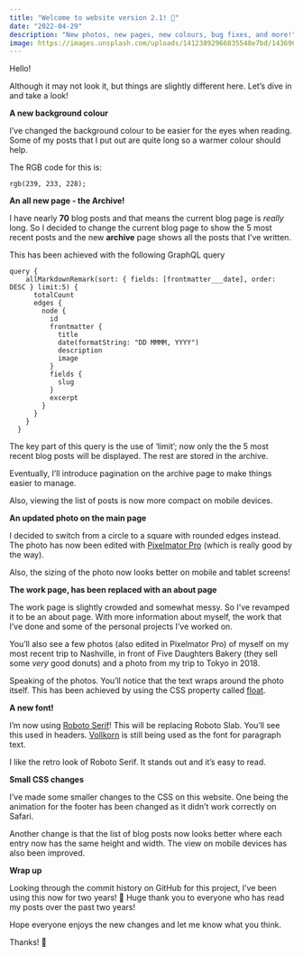 ```yaml
---
title: "Welcome to website version 2.1! 🎨"
date: "2022-04-29"
description: "New photos, new pages, new colours, bug fixes, and more!"
image: https://images.unsplash.com/uploads/14123892966835548e7bd/14369636?ixlib=rb-1.2.1&ixid=MnwxMjA3fDB8MHxwaG90by1wYWdlfHx8fGVufDB8fHx8&auto=format&fit=crop&w=2070&q=80
---
```


Hello!

Although it may not look it, but things are slightly different here. Let’s dive in and take a look!

**A new background colour**


I’ve changed the background colour to be easier for the eyes when reading.  Some of my posts that I put out are quite long so a warmer colour should help.

The RGB code for this is:
```
rgb(239, 233, 228);
```

**An all new page - the Archive!**


I have nearly **70** blog posts and that means the current blog page is _really_ long. So I decided to change the current blog page to show the 5 most recent posts and the new **archive** page shows all the posts that I’ve written.

This has been achieved with the following GraphQL query

```
query {
    allMarkdownRemark(sort: { fields: [frontmatter___date], order: DESC } limit:5) {
      totalCount
      edges {
        node {
          id
          frontmatter {
            title
            date(formatString: "DD MMMM, YYYY")
            description
            image
          }
          fields {
            slug
          }
          excerpt
        }
      }
    }
  }
```

The key part of this query is the use of ‘limit’; now only the the 5 most recent blog posts will be displayed. The rest are stored in the archive.

Eventually, I’ll introduce pagination on the archive page to make things easier to manage.

Also, viewing the list of posts is now more compact on mobile devices.

**An updated photo on the main page**


I decided to switch from a circle to a square with rounded edges instead. The photo has now been edited with [Pixelmator Pro](https://www.pixelmator.com/pro/) (which is really good by the way).

Also, the sizing of the photo now looks better on mobile and tablet screens!

**The work page, has been replaced with an about page**


The work page is slightly crowded and somewhat messy. So I’ve revamped it to be an about page. With more information about myself, the work that I’ve done and some of the personal projects I’ve worked on.

You’ll also see a few photos (also edited in Pixelmator Pro) of myself on my most recent trip to Nashville, in front of Five Daughters Bakery  (they sell some _very_ good donuts) and a photo from my trip to Tokyo in 2018.

Speaking of the photos. You’ll notice that the text wraps around the photo itself. This has been achieved by using the CSS property called [float](https://developer.mozilla.org/en-US/docs/Web/CSS/float).

**A new font!**


I’m now using [Roboto Serif](https://material.io/blog/roboto-serif)! This will be replacing Roboto Slab. You’ll see this used in headers. [Vollkorn](http://vollkorn-typeface.com) is still being used as the font for paragraph text.

I like the retro look of Roboto Serif. It stands out and it’s easy to read.

**Small CSS changes**


I’ve made some smaller changes to the CSS on this website. One being the animation for the footer has been changed as it didn’t work correctly on Safari.

Another change is that the list of blog posts now looks better where each entry now has the same height and width. The view on mobile devices has also been improved.

**Wrap up**


Looking through the commit history on GitHub for this project, I’ve been using this now for two years! 🎉 Huge thank you to everyone who has read my posts over the past two years!

Hope everyone enjoys the new changes and let me know what you think.

Thanks! 👏